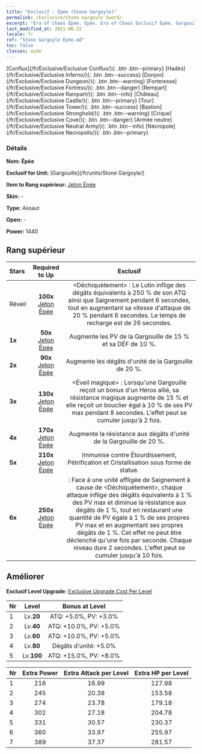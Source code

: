 ```yaml
---
title: "Exclusif - Épée (Stone Gargoyle)"
permalink: /Exclusive/Stone Gargoyle Sword/
excerpt: "Era of Chaos Épée. Épée. Era of Chaos Exclusif Épée. Gargouille Exclusif."
last_modified_at: 2021-06-22
locale: fr
ref: "Stone Gargoyle Épée.md"
toc: false
classes: wide
---
```

 [Conflux](/fr/Exclusive/Exclusive Conflux/){: .btn .btn--primary} [Hadès](/fr/Exclusive/Exclusive Inferno/){: .btn .btn--success} [Donjon](/fr/Exclusive/Exclusive Dungeon/){: .btn .btn--warning} [Forteresse](/fr/Exclusive/Exclusive Fortress/){: .btn .btn--danger} [Rempart](/fr/Exclusive/Exclusive Rampart/){: .btn .btn--info} [Château](/fr/Exclusive/Exclusive Castle/){: .btn .btn--primary} [Tour](/fr/Exclusive/Exclusive Tower/){: .btn .btn--success} [Bastion](/fr/Exclusive/Exclusive Stronghold/){: .btn .btn--warning} [Crique](/fr/Exclusive/Exclusive Cove/){: .btn .btn--danger} [Armée neutre](/fr/Exclusive/Exclusive Neutral Army/){: .btn .btn--info} [Nécropole](/fr/Exclusive/Exclusive Necropolis/){: .btn .btn--primary} 

### Détails
 **Nom: Épée** 

 **Exclusif for Unit:** [Gargouille](/fr/units/Stone Gargoyle/) 

 **Item to Rang supérieur:** [Jeton Épée](/ItemsFR/con_912/)

 **Skin:** -

 **Type:** Assaut

 **Open:** -

 **Power:** 1440

## Rang supérieur

  |     Stars    |  Required to Up | Exclusif |
  |:-------------|:---------------:|:---------------:|
  |  Réveil  | **100x** [Jeton Épée](/ItemsFR/con_912/) | <Déchiquètement> : Le Lutin inflige des dégâts équivalents à 250 % de son ATQ ainsi que Saignement pendant 6 secondes, tout en augmentant sa vitesse d'attaque de 20 % pendant 6 secondes. Le temps de recharge est de 26 secondes. |
  | **1x** <i class="fas fa-star"/> | **50x** [Jeton Épée](/ItemsFR/con_912/) | Augmente les PV de la Gargouille de 15 % et sa DÉF de 10 %. |
  | **2x** <i class="fas fa-star"/> | **90x** [Jeton Épée](/ItemsFR/con_912/) | Augmente les dégâts d'unité de la Gargouille de 20 %. |
  | **3x** <i class="fas fa-star"/> | **130x** [Jeton Épée](/ItemsFR/con_912/) | <Éveil magique> : Lorsqu'une Gargouille reçoit un bonus d'un Héros allié, sa résistance magique augmente de 15 % et elle reçoit un bouclier égal à 10 % de ses PV max pendant 8 secondes. L'effet peut se cumuler jusqu'à 2 fois. |
  | **4x** <i class="fas fa-star"/> | **170x** [Jeton Épée](/ItemsFR/con_912/) | Augmente la résistance aux dégâts d'unité de la Gargouille de 20 %. |
  | **5x** <i class="fas fa-star"/> | **210x** [Jeton Épée](/ItemsFR/con_912/) | Immunise contre Étourdissement, Pétrification et Cristallisation sous forme de statue. |
  | **6x** <i class="fas fa-star"/> | **250x** [Jeton Épée](/ItemsFR/con_912/) | <Masque de pierre> : Face à une unité affligée de Saignement à cause de <Déchiquètement>, chaque attaque inflige des dégâts équivalents à 1 % des PV max et diminue la résistance aux dégâts de 1 %, tout en restaurant une quantité de PV égale à 1 % de ses propres PV max et en augmentant ses propres dégâts de 1 %. Cet effet ne peut être déclenché qu'une fois par seconde. Chaque niveau dure 2 secondes. L'effet peut se cumuler jusqu'à 10 fois. |


## Améliorer
 **Exclusif Level Upgrade:** [Exclusive Upgrade Cost Per Level](/Exclusive/ExclusiveUpgradeCostPerLevel/)

  |  Nr  |   Level  | Bonus at Level |
  |:-----|:--------:|:--------------:|
  | 1 | Lv.**20** | ATQ: +5.0%, PV: +3.0% |
  | 2 | Lv.**40** | ATQ: +10.0%, PV: +5.0% |
  | 3 | Lv.**60** | ATQ: +10.0%, PV: +5.0% |
  | 4 | Lv.**80** | Dégâts d'unité: +5.0% |
  | 5 | Lv.**100** | ATQ: +15.0%, PV: +8.0% |


  |  Nr  |  Extra Power | Extra Attack per Level | Extra HP per Level |
  |:-----|:--------:|:--------:|:--------:|
  | 1 | 216 | 16.99 | 127.98 |
  | 2 | 245 | 20.38 | 153.58 |
  | 3 | 274 | 23.78 | 179.18 |
  | 4 | 302 | 27.18 | 204.78 |
  | 5 | 331 | 30.57 | 230.37 |
  | 6 | 360 | 33.97 | 255.97 |
  | 7 | 389 | 37.37 | 281.57 |



